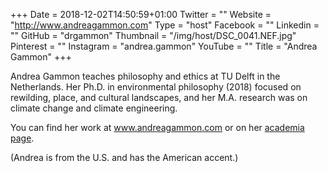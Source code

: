 +++
Date = 2018-12-02T14:50:59+01:00
Twitter = ""
Website = "http://www.andreagammon.com"
Type = "host"
Facebook = ""
Linkedin = ""
GitHub = "drgammon"
Thumbnail = "/img/host/DSC_0041.NEF.jpg"
Pinterest = ""
Instagram = "andrea.gammon"
YouTube = ""
Title = "Andrea Gammon"
+++


Andrea Gammon teaches philosophy and ethics at TU Delft in the Netherlands. Her Ph.D. in environmental philosophy (2018) focused on rewilding, place, and cultural landscapes, and her M.A. research was on climate change and climate engineering. 

You can find her work at www.andreagammon.com or on her [academia page](https://uni-nl.academia.edu/AndreaGammon). 

(Andrea is from the U.S. and has the American accent.)
